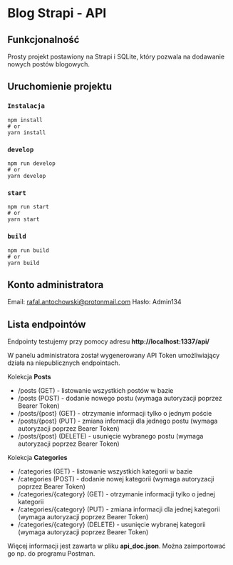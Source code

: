 
# Blog Strapi - API

## Funkcjonalność

Prosty projekt postawiony na Strapi i SQLite, który pozwala na dodawanie nowych postów blogowych.

## Uruchomienie projektu
### `Instalacja`
```
npm install
# or
yarn install
```

### `develop`
```
npm run develop
# or
yarn develop
```
### `start`
```
npm run start
# or
yarn start
```
### `build`
```
npm run build
# or
yarn build
```
## Konto administratora
Email: rafal.antochowski@protonmail.com
Hasło: Admin134

## Lista endpointów

Endpointy testujemy przy pomocy adresu **http://localhost:1337/api/**

W panelu administratora został wygenerowany API Token umożliwiający działa na niepublicznych endpointach.
 
Kolekcja **Posts** 
 - /posts (GET) - listowanie wszystkich postów w bazie
 - /posts (POST) - dodanie nowego postu (wymaga autoryzacji poprzez Bearer Token)
 - /posts/{post} (GET) - otrzymanie informacji tylko o jednym poście
 - /posts/{post} (PUT) - zmiana informacji dla jednego postu (wymaga autoryzacji poprzez Bearer Token)
 - /posts/{post} (DELETE) - usunięcie wybranego postu (wymaga autoryzacji poprzez Bearer Token)
  
Kolekcja **Categories** 
 - /categories (GET) - listowanie wszystkich kategorii w bazie
 - /categories (POST) - dodanie nowej kategorii (wymaga autoryzacji poprzez Bearer Token)
 - /categories/{category} (GET) - otrzymanie informacji tylko o jednej kategorii
 - /categories/{category} (PUT) - zmiana informacji dla jednej kategorii (wymaga autoryzacji poprzez Bearer Token)
 - /categories/{category} (DELETE) - usunięcie wybranej kategorii (wymaga autoryzacji poprzez Bearer Token)

Więcej informacji jest zawarta w pliku **api_doc.json**. Można zaimportować go np. do programu Postman.